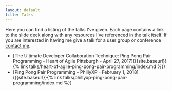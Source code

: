 ```yaml
---
layout: default
title: Talks 
---
```


Here you can find a listing of the talks I've given. Each page contains a link to the slide deck along with any resources I've referenced in the talk itself. If you are interested in having me give a talk for a user group or conference [contact me]({{site.baseurl}}/#about).

* [The Ultimate Developer Collaboration Technique: Ping Pong Pair Programming - Heart of Agile Pittsburgh - April 27, 2017]({{site.baseurl}}{%  link talks/heart-of-agile-ping-pong-pair-programming/index.md %})
* [Ping Pong Pair Programming - PhillyXP - February 1, 2018]({{site.baseurl}}{% link talks/phillyxp-ping-pong-pair-programming/index.md %})
